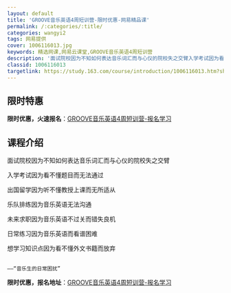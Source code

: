 ```yaml
---
layout: default
title: 'GROOVE音乐英语4周短训营-限时优惠-网易精品课'
permalink: /:categories/:title/
categories: wangyi2
tags: 网易提供
cover: 1006116013.jpg
keywords: 精选网课,网易云课堂,GROOVE音乐英语4周短训营
description: '面试院校因为不知如何表达音乐词汇而与心仪的院校失之交臂入学考试因为看不懂题目而无法通过出国留学因为听不懂教授上课而无所适'
classid: 1006116013
targetlink: https://study.163.com/course/introduction/1006116013.htm?share=1&shareId=1025206652&utm_campaign=share&utm_medium=iphoneShare&utm_source=&utm_u=1025206652
---
```


## 限时特惠

**限时优惠，火速报名**：[GROOVE音乐英语4周短训营-报名学习](https://study.163.com/course/introduction/1006116013.htm?share=1&shareId=1025206652&utm_campaign=share&utm_medium=iphoneShare&utm_source=&utm_u=1025206652)

## 课程介绍

面试院校因为不知如何表达音乐词汇而与心仪的院校失之交臂

入学考试因为看不懂题目而无法通过

出国留学因为听不懂教授上课而无所适从

乐队排练因为音乐英语无法沟通

未来求职因为音乐英语不过关而错失良机

日常练习因为音乐英语而看谱困难

想学习知识点因为看不懂外文书籍而放弃

                                                                          ——“音乐生的日常困扰”

**限时优惠，报名地址**：[GROOVE音乐英语4周短训营-报名学习](https://study.163.com/course/introduction/1006116013.htm?share=1&shareId=1025206652&utm_campaign=share&utm_medium=iphoneShare&utm_source=&utm_u=1025206652)


